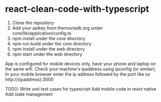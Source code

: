 # react-clean-code-with-typescript
1) Clone the repository
2) Add your apikey from themoviedb.org under core/lib/application/config.ts
3) npm install under the core directory
4) npm run build under the core directory
5) npm install under the web directory
6) npm start under the web directory

App is configured for mobile devices only, have your phone and laptop on the same wifi.
Check your machine's ipaddress using ipconfig (or similar), 
In your mobile browser enter the ip address followed by the port like so
http://{ipaddress}:3000

TODO:
Write unit test cases for typescript
Add mobile code in react native
Add state management

